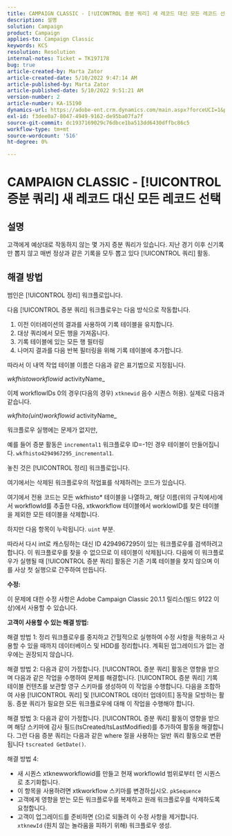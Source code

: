```yaml
---
title: CAMPAIGN CLASSIC - [!UICONTROL 증분 쿼리] 새 레코드 대신 모든 레코드 선택
description: 설명
solution: Campaign
product: Campaign
applies-to: Campaign Classic
keywords: KCS
resolution: Resolution
internal-notes: Ticket = TK197178
bug: true
article-created-by: Marta Zator
article-created-date: 5/10/2022 9:47:14 AM
article-published-by: Marta Zator
article-published-date: 5/10/2022 9:51:21 AM
version-number: 2
article-number: KA-15190
dynamics-url: https://adobe-ent.crm.dynamics.com/main.aspx?forceUCI=1&pagetype=entityrecord&etn=knowledgearticle&id=ad8bd527-46d0-ec11-a7b5-00224809c101
exl-id: f3dee0a7-8047-4949-9162-de95ba07fa7f
source-git-commit: dc1937169029c76dbce1ba513dd6430dffbc86c5
workflow-type: tm+mt
source-wordcount: '516'
ht-degree: 0%

---
```


# CAMPAIGN CLASSIC - [!UICONTROL 증분 쿼리] 새 레코드 대신 모든 레코드 선택

## 설명

고객에게 예상대로 작동하지 않는 몇 가지 증분 쿼리가 있습니다. 지난 경기 이후 신기록만 뽑지 않고 매번 정상과 같은 기록을 모두 뽑고 있다 [!UICONTROL 쿼리] 활동.

## 해결 방법

범인은 [!UICONTROL 정리] 워크플로입니다.

다음 [!UICONTROL 증분 쿼리] 워크플로우는 다음 방식으로 작동합니다.

1. 이전 이터레이션의 결과를 사용하여 기록 테이블을 유지합니다.
1. 대상 쿼리에서 모든 행을 가져옵니다.
1. 기록 테이블에 있는 모든 행 필터링
1. 나머지 결과를 다음 반복 필터링을 위해 기록 테이블에 추가합니다.

따라서 이 내역 작업 테이블 이름은 다음과 같은 표기법으로 지정됩니다.

*wkfhistoworkflowid* activityName_

이제 workflowIDs 0의 경우(다음의 경우) `xtknewid` 음수 시퀀스 허용). 실제로 다음과 같습니다.

*wkfhito(uint)workflowid* activityName_

워크플로우 실행에는 문제가 없지만,

예를 들어 증분 활동은 `incremental1` 워크플로우 ID=-1인 경우 테이블이 만들어집니다. `wkfhisto4294967295_incremental1`.

놓친 것은 [!UICONTROL 정리] 워크플로입니다.

여기에서는 삭제된 워크플로우의 작업표를 삭제하려는 코드가 있습니다.

여기에서 전용 코드는 모든 wkfhisto\* 테이블을 나열하고, 해당 이름(위의 규칙에서)에서 workflowId를 추출한 다음, xtkworkflow 테이블에서 worklowID를 찾은 테이블을 제외한 모든 테이블을 삭제합니다.

하지만 다음 항목이 누락됩니다. `uint` 부분.

따라서 다시 int로 캐스팅하는 대신 ID 4294967295이 있는 워크플로우를 검색하려고 합니다. 이 워크플로우를 찾을 수 없으므로 이 테이블이 삭제됩니다. 다음에 이 워크플로우가 실행될 때 [!UICONTROL 증분 쿼리] 활동은 기존 기록 테이블을 찾지 않으며 이를 사상 첫 실행으로 간주하여 만듭니다.

<b>수정:</b>

이 문제에 대한 수정 사항은 Adobe Campaign Classic 20.1.1 릴리스(빌드 9122 이상)에서 사용할 수 있습니다.

<b>고객이 사용할 수 있는 해결 방법:</b>

해결 방법 1: 정리 워크플로우를 중지하고 간헐적으로 실행하여 수정 사항을 적용하고 사용할 수 있을 때까지 데이터베이스 및 HDD를 정리합니다. 계획된 업그레이드가 없는 경우에는 권장되지 않습니다.

해결 방법 2: 다음과 같이 가정합니다. [!UICONTROL 증분 쿼리] 활동은 영향을 받으며 다음과 같은 작업을 수행하여 문제를 해결합니다. [!UICONTROL 증분 쿼리] 기록 테이블 컨텐츠를 보관할 영구 스키마를 생성하여 이 작업을 수행합니다. 다음을 조합하여 사용 [!UICONTROL 쿼리] 및 [!UICONTROL 데이터 업데이트] 동작을 모방하는 활동. 증분 쿼리가 필요한 모든 워크플로우에 대해 이 작업을 수행해야 합니다.

해결 방법 3: 다음과 같이 가정합니다. [!UICONTROL 증분 쿼리] 활동이 영향을 받으며 해당 스키마에 감사 필드(tsCreated/tsLastModified)를 추가하여 활동을 해결합니다. 그런 다음 증분 쿼리는 다음과 같은 where 절을 사용하는 일반 쿼리 활동으로 변환됩니다 `tscreated GetDate()`.

해결 방법 4:

- 새 시퀀스 xtknewworkflowid를 만들고 현재 workflowId 범위로부터 먼 시퀀스로 초기화합니다.
- 이 항목을 사용하려면 xtkworkflow 스키마를 변경하십시오. `pkSequence`
- 고객에게 영향을 받는 모든 워크플로우를 복제하고 원래 워크플로우를 삭제하도록 요청합니다.
- 고객이 업그레이드를 준비하면 (으)로 되돌려 이 수정 사항을 제거합니다. `xtknewId` (원치 않는 놀라움을 피하기 위해) 워크플로우 생성.
